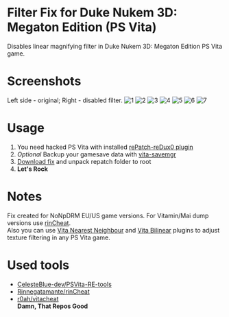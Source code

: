 # Filter Fix for Duke Nukem 3D: Megaton Edition (PS Vita)
Disables linear magnifying filter in Duke Nukem 3D: Megaton Edition PS Vita game.

# Screenshots
Left side - original; Right - disabled filter.
![1](https://user-images.githubusercontent.com/20092823/106664410-15418200-65b6-11eb-868e-6e6a64df9e64.png)
![2](https://user-images.githubusercontent.com/20092823/106664414-170b4580-65b6-11eb-95ca-c7c25a6d6563.png)
![3](https://user-images.githubusercontent.com/20092823/106664415-170b4580-65b6-11eb-9f69-120258ae62f1.png)
![4](https://user-images.githubusercontent.com/20092823/106664417-17a3dc00-65b6-11eb-9956-cd7ab3561e01.png)
![5](https://user-images.githubusercontent.com/20092823/106664420-183c7280-65b6-11eb-8175-c26d0e49d6f9.png)
![6](https://user-images.githubusercontent.com/20092823/106664421-183c7280-65b6-11eb-94b0-fb9ea96ca477.png)
![7](https://user-images.githubusercontent.com/20092823/106664423-18d50900-65b6-11eb-9a63-e68942be4287.png)

# Usage
1. You need hacked PS Vita with installed [rePatch-reDux0 plugin](https://github.com/dots-tb/rePatch-reDux0)
2. *Optional* Backup your gamesave data with [vita-savemgr](https://github.com/d3m3vilurr/vita-savemgr)
3. [Download fix](https://github.com/MuxaJlbl4/DN3DME-Vita-Filter-Fix/releases) and unpack repatch folder to root
4. **Let's Rock**

# Notes
Fix created for NoNpDRM EU/US game versions. For Vitamin/Mai dump versions use [rinCheat](https://github.com/Rinnegatamante/rinCheat/blob/master/cheats_db/PCSB00437.txt).  
Also you can use [Vita Nearest Neighbour](https://github.com/MuxaJlbl4/Vita-Nearest-Neighbour) and [Vita Bilinear](https://github.com/swosho/Vita-Bilinear) plugins to adjust texture filtering in any PS Vita game.

# Used tools
- [CelesteBlue-dev/PSVita-RE-tools](https://github.com/CelesteBlue-dev/PSVita-RE-tools)  
- [Rinnegatamante/rinCheat](https://github.com/Rinnegatamante/rinCheat)  
- [r0ah/vitacheat](https://github.com/r0ah/vitacheat)  
**Damn, That Repos Good**
